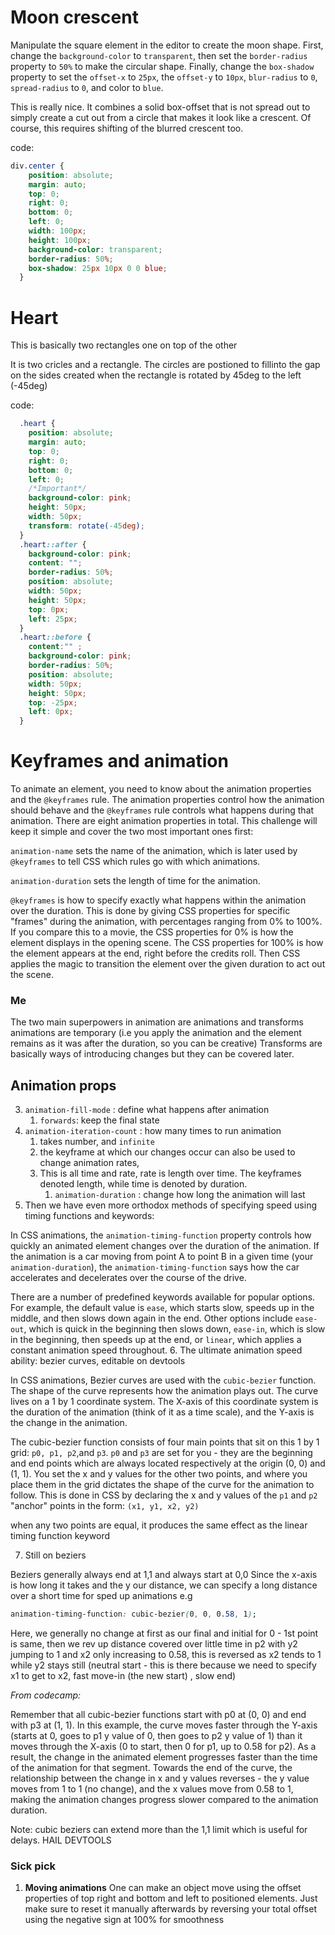 # Moon crescent

Manipulate the square element in the editor to create the moon shape. First, change the `background-color` to `transparent`, then set the `border-radius` property to `50%` to make the circular shape. Finally, change the `box-shadow` property to set the `offset-x` to `25px`, the `offset-y` to `10px`, `blur-radius` to `0`, `spread-radius` to `0`, and color to `blue`.

This is really nice.
It combines a solid box-offset that is not spread out to simply create a cut out from a circle that makes it look like a crescent.
Of course, this requires shifting of the blurred crescent too.

code:

```CSS
div.center {
    position: absolute;
    margin: auto;
    top: 0;
    right: 0;
    bottom: 0;
    left: 0;
    width: 100px;
    height: 100px;
    background-color: transparent;
    border-radius: 50%;
    box-shadow: 25px 10px 0 0 blue;
  }
```

# Heart

This is basically two rectangles one on top of the other

It is two cricles and a rectangle.
The circles are postioned to fillinto the gap on the sides created when the rectangle is rotated by 45deg to the left (-45deg)

code:

```CSS
  .heart {
    position: absolute;
    margin: auto;
    top: 0;
    right: 0;
    bottom: 0;
    left: 0;
    /*Important*/
    background-color: pink;
    height: 50px;
    width: 50px;
    transform: rotate(-45deg);
  }
  .heart::after {
    background-color: pink;
    content: "";
    border-radius: 50%;
    position: absolute;
    width: 50px;
    height: 50px;
    top: 0px;
    left: 25px;
  }
  .heart::before {
    content:"" ;
    background-color: pink;
    border-radius: 50%;
    position: absolute;
    width: 50px;
    height: 50px;
    top: -25px;
    left: 0px;
  }

```

# Keyframes and animation

To animate an element, you need to know about the animation properties and the `@keyframes` rule. The animation properties control how the animation should behave and the `@keyframes` rule controls what happens during that animation. There are eight animation properties in total. This challenge will keep it simple and cover the two most important ones first:

`animation-name` sets the name of the animation, which is later used by `@keyframes` to tell CSS which rules go with which animations.

`animation-duration` sets the length of time for the animation.

`@keyframes` is how to specify exactly what happens within the animation over the duration. This is done by giving CSS properties for specific "frames" during the animation, with percentages ranging from 0% to 100%. If you compare this to a movie, the CSS properties for 0% is how the element displays in the opening scene. The CSS properties for 100% is how the element appears at the end, right before the credits roll. Then CSS applies the magic to transition the element over the given duration to act out the scene.

### Me
The two main superpowers in animation are animations and transforms
animations are temporary (i.e you apply the animation and the element remains as it was after the duration, so you can be creative)
Transforms are basically ways of introducing changes but they can be covered later.
## Animation props

3. `animation-fill-mode` : define what happens after animation
   1. `forwards`: keep the final state
4. `animation-iteration-count` : how many times to run animation
   1. takes number, and `infinite`
   2. the keyframe at which our changes occur can also be used to change animation rates, 
   3. This is all time and rate, rate is length over time. The keyframes denoted length, while time is denoted by duration.
      1. `animation-duration` : change how long the animation will last
5. Then we have even more orthodox methods of specifying speed using timing functions and keywords:

In CSS animations, the `animation-timing-function` property controls how quickly an animated element changes over the duration of the animation. If the animation is a car moving from point A to point B in a given time (your `animation-duration`), the `animation-timing-function` says how the car accelerates and decelerates over the course of the drive.

There are a number of predefined keywords available for popular options. For example, the default value is `ease`, which starts slow, speeds up in the middle, and then slows down again in the end. Other options include `ease-out`, which is quick in the beginning then slows down, `ease-in`, which is slow in the beginning, then speeds up at the end, or `linear`, which applies a constant animation speed throughout.
6. The ultimate animation speed ability: bezier curves, editable on devtools

In CSS animations, Bezier curves are used with the `cubic-bezier` function. The shape of the curve represents how the animation plays out. The curve lives on a 1 by 1 coordinate system. The X-axis of this coordinate system is the duration of the animation (think of it as a time scale), and the Y-axis is the change in the animation.

The cubic-bezier function consists of four main points that sit on this 1 by 1 grid: `p0, p1, p2`,and `p3`. `p0` and `p3` are set for you - they are the beginning and end points which are always located respectively at the origin (0, 0) and (1, 1). You set the x and y values for the other two points, and where you place them in the grid dictates the shape of the curve for the animation to follow. This is done in CSS by declaring the x and y values of the `p1` and `p2` "anchor" points in the form: `(x1, y1, x2, y2)`

when any two points are equal, it produces the same effect as the linear timing function keyword

7. Still on beziers

Beziers generally always end at 1,1 and always start at 0,0
Since the x-axis is how long it takes and the y our distance, we can specify a long distance over a short time for sped up animations e.g

```CSS
animation-timing-function: cubic-bezier(0, 0, 0.58, 1);
```

Here, we generally no change at first as our final and initial for 0 - 1st point is same, then we rev up distance covered over little time in p2 with y2 jumping to 1 and x2 only increasing to 0.58, this is reversed as x2 tends to 1 while y2 stays still (neutral start - this is there because we need to specify x1 to get to x2, fast move-in (the new start) , slow end)


*From codecamp:*

Remember that all cubic-bezier functions start with p0 at (0, 0) and end with p3 at (1, 1). In this example, the curve moves faster through the Y-axis (starts at 0, goes to p1 y value of 0, then goes to p2 y value of 1) than it moves through the X-axis (0 to start, then 0 for p1, up to 0.58 for p2). As a result, the change in the animated element progresses faster than the time of the animation for that segment. Towards the end of the curve, the relationship between the change in x and y values reverses - the y value moves from 1 to 1 (no change), and the x values move from 0.58 to 1, making the animation changes progress slower compared to the animation duration.

Note: cubic beziers can extend more than the 1,1 limit which is useful for delays. HAIL DEVTOOLS
### Sick pick
1. **Moving animations** One can make an object move using the offset properties of top right and bottom and left to positioned elements. Just make sure to reset it manually afterwards by reversing your total offset using the negative sign at 100% for smoothness


